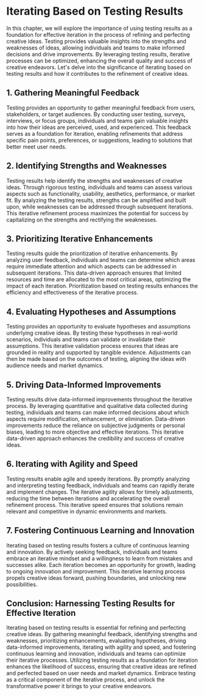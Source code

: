 Iterating Based on Testing Results
===========================================

In this chapter, we will explore the importance of using testing results as a foundation for effective iteration in the process of refining and perfecting creative ideas. Testing provides valuable insights into the strengths and weaknesses of ideas, allowing individuals and teams to make informed decisions and drive improvements. By leveraging testing results, iterative processes can be optimized, enhancing the overall quality and success of creative endeavors. Let's delve into the significance of iterating based on testing results and how it contributes to the refinement of creative ideas.

1\. **Gathering Meaningful Feedback**
------------------------------------

Testing provides an opportunity to gather meaningful feedback from users, stakeholders, or target audiences. By conducting user testing, surveys, interviews, or focus groups, individuals and teams gain valuable insights into how their ideas are perceived, used, and experienced. This feedback serves as a foundation for iteration, enabling refinements that address specific pain points, preferences, or suggestions, leading to solutions that better meet user needs.

2\. **Identifying Strengths and Weaknesses**
-------------------------------------------

Testing results help identify the strengths and weaknesses of creative ideas. Through rigorous testing, individuals and teams can assess various aspects such as functionality, usability, aesthetics, performance, or market fit. By analyzing the testing results, strengths can be amplified and built upon, while weaknesses can be addressed through subsequent iterations. This iterative refinement process maximizes the potential for success by capitalizing on the strengths and rectifying the weaknesses.

3\. **Prioritizing Iterative Enhancements**
------------------------------------------

Testing results guide the prioritization of iterative enhancements. By analyzing user feedback, individuals and teams can determine which areas require immediate attention and which aspects can be addressed in subsequent iterations. This data-driven approach ensures that limited resources and time are allocated to the most critical areas, optimizing the impact of each iteration. Prioritization based on testing results enhances the efficiency and effectiveness of the iterative process.

4\. **Evaluating Hypotheses and Assumptions**
--------------------------------------------

Testing provides an opportunity to evaluate hypotheses and assumptions underlying creative ideas. By testing these hypotheses in real-world scenarios, individuals and teams can validate or invalidate their assumptions. This iterative validation process ensures that ideas are grounded in reality and supported by tangible evidence. Adjustments can then be made based on the outcomes of testing, aligning the ideas with audience needs and market dynamics.

5\. **Driving Data-Informed Improvements**
-----------------------------------------

Testing results drive data-informed improvements throughout the iterative process. By leveraging quantitative and qualitative data collected during testing, individuals and teams can make informed decisions about which aspects require modification, enhancement, or elimination. Data-driven improvements reduce the reliance on subjective judgments or personal biases, leading to more objective and effective iterations. This iterative data-driven approach enhances the credibility and success of creative ideas.

6\. **Iterating with Agility and Speed**
---------------------------------------

Testing results enable agile and speedy iterations. By promptly analyzing and interpreting testing feedback, individuals and teams can rapidly iterate and implement changes. The iterative agility allows for timely adjustments, reducing the time between iterations and accelerating the overall refinement process. This iterative speed ensures that solutions remain relevant and competitive in dynamic environments and markets.

7\. **Fostering Continuous Learning and Innovation**
---------------------------------------------------

Iterating based on testing results fosters a culture of continuous learning and innovation. By actively seeking feedback, individuals and teams embrace an iterative mindset and a willingness to learn from mistakes and successes alike. Each iteration becomes an opportunity for growth, leading to ongoing innovation and improvement. This iterative learning process propels creative ideas forward, pushing boundaries, and unlocking new possibilities.

Conclusion: Harnessing Testing Results for Effective Iteration
--------------------------------------------------------------

Iterating based on testing results is essential for refining and perfecting creative ideas. By gathering meaningful feedback, identifying strengths and weaknesses, prioritizing enhancements, evaluating hypotheses, driving data-informed improvements, iterating with agility and speed, and fostering continuous learning and innovation, individuals and teams can optimize their iterative processes. Utilizing testing results as a foundation for iteration enhances the likelihood of success, ensuring that creative ideas are refined and perfected based on user needs and market dynamics. Embrace testing as a critical component of the iterative process, and unlock the transformative power it brings to your creative endeavors.
